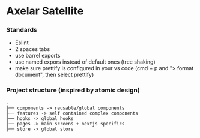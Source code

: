 # Axelar Satellite

### Standards

- Eslint
- 2 spaces tabs
- use barrel exports
- use named expors instead of default ones (tree shaking)
- make sure prettify is configured in your vs code (cmd + p and "> format document", then select prettify)

### Project structure (inspired by atomic design)

```
.
├── components -> reusable/global components
├── features -> self contained complex components
├── hooks -> global hooks
├── pages -> main screens + nextjs specifics
├── store -> global store
```
